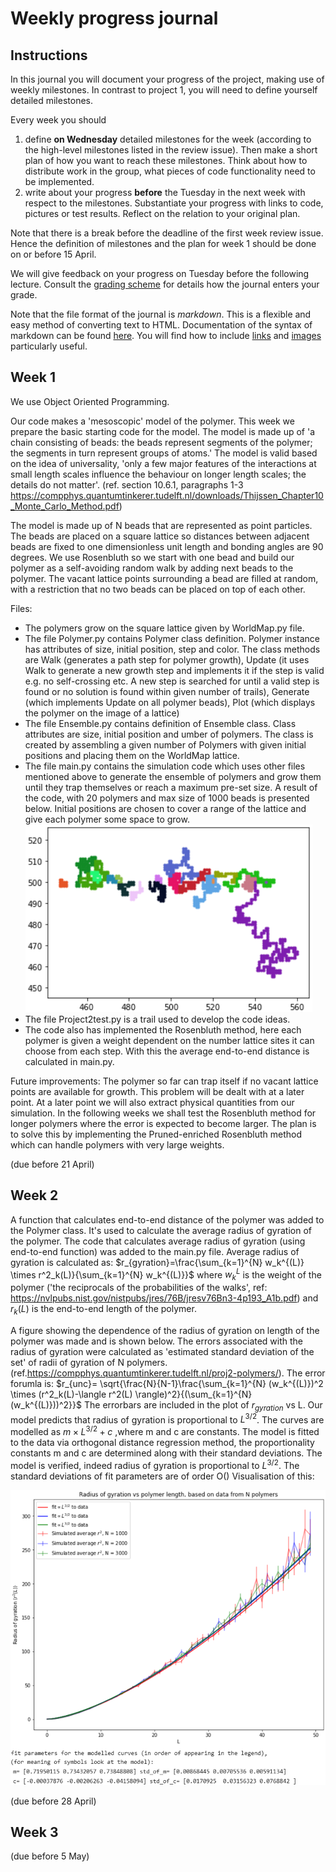 # Weekly progress journal

## Instructions

In this journal you will document your progress of the project, making use of weekly milestones. In contrast to project 1, you will need to define yourself detailed milestones.

Every week you should 

1. define **on Wednesday** detailed milestones for the week (according to the
   high-level milestones listed in the review issue).
   Then make a short plan of how you want to 
   reach these milestones. Think about how to distribute work in the group, 
   what pieces of code functionality need to be implemented. 
2. write about your progress **before** the Tuesday in the next week with
   respect to the milestones. Substantiate your progress with links to code,
   pictures or test results. Reflect on the relation to your original plan.

Note that there is a break before the deadline of the first week review
issue. Hence the definition of milestones and the plan for week 1 should be
done on or before 15 April.

We will give feedback on your progress on Tuesday before the following lecture. Consult the 
[grading scheme](https://computationalphysics.quantumtinkerer.tudelft.nl/proj2-grading/) 
for details how the journal enters your grade.

Note that the file format of the journal is *markdown*. This is a flexible and easy method of 
converting text to HTML. 
Documentation of the syntax of markdown can be found 
[here](https://docs.gitlab.com/ee/user/markdown.html#gfm-extends-standard-markdown). 
You will find how to include [links](https://docs.gitlab.com/ee/user/markdown.html#links) and 
[images](https://docs.gitlab.com/ee/user/markdown.html#images) particularly
useful.

## Week 1

We use Object Oriented Programming.

Our code makes a 'mesoscopic' model of the polymer. This week we prepare the basic starting code for the model. The model is made up of 'a chain consisting of beads: the beads represent segments of the polymer; the segments in turn represent groups of atoms.' The model is valid based on the idea of universality,
'only a few major features of the interactions at small length scales influence the
behaviour on longer length scales; the details do not matter'. (ref. section 10.6.1, paragraphs 1-3  https://compphys.quantumtinkerer.tudelft.nl/downloads/Thijssen_Chapter10_Monte_Carlo_Method.pdf)

The model is made up of N beads that are represented as point particles. The beads are placed on a square lattice so distances between adjacent beads are fixed to one dimensionless unit length and bonding angles are 90 degrees. We use Rosenbluth so we start with one bead and build our polymer as a self-avoiding random walk by adding next beads to the polymer. The vacant lattice points surrounding a bead are filled at random, with a restriction that no two beads can be placed on top of each other.

Files:
- The polymers grow on the square lattice given by WorldMap.py file.
- The file Polymer.py contains Polymer class definition. Polymer instance has attributes of size, initial position, step and color. The class methods are Walk (generates a path step for polymer growth), Update (it uses Walk to generate a new growth step and implements it if the step is valid e.g. no self-crossing etc. A new step is searched for until a valid step is found or no solution is found within given number of trails), Generate (which implements Update on all polymer beads), Plot (which displays the polymer on the image of a lattice)
- The file Ensemble.py contains definition of Ensemble class. Class attributes are size, initial position and umber of polymers. The class is created by assembling a given  number of Polymers with given initial positions and placing them on the WorldMap lattice.
- The file main.py contains the simulation code which uses other files mentioned above to generate the ensemble of polymers and grow them until they trap themselves or reach a maximum pre-set size.
A result of the code, with 20 polymers and max size of 1000 beads is presented below. Initial positions are chosen to cover a range of the lattice and give each polymer some space to grow.
![alt text](figures/20Polymers_growth.png "Title Text")
 - The file Project2test.py is a trail used to develop the code ideas.
 - The code also has implemented the Rosenbluth method, here each polymer is given a weight dependent on the number lattice sites it can choose from each step. With this the average end-to-end distance is calculated in main.py.
 
Future improvements:
The polymer so far can trap itself if no vacant lattice points are available for growth. This problem will be dealt with at a later point. 
At a later point we will also extract physical quantities from our simulation.
In the following weeks we shall test the Rosenbluth method for longer polymers where the error is expected to become larger. The plan is to solve this by implementing the Pruned-enriched Rosenbluth method which can handle polymers with very large weights.

(due before 21 April)


## Week 2

A function that calculates end-to-end distance of the polymer was added to the Polymer class. It's used to calculate the average radius of gyration of the polymer. The code that calculates average radius of gyration (using end-to-end function) was added to the main.py file. Average radius of gyration is calculated as:
$r_{gyration}=\frac{\sum_{k=1}^{N} w_k^{(L)} \times r^2_k(L)}{\sum_{k=1}^{N} w_k^{(L)}}$
where $w_k^{L}$ is the weight of the polymer ('the reciprocals of the probabilities of the walks', ref: https://nvlpubs.nist.gov/nistpubs/jres/76B/jresv76Bn3-4p193_A1b.pdf) and $r_k(L)$ is the end-to-end length of the polymer.

A figure showing the dependence of the radius of gyration on length of the polymer was made and is shown below.
The errors associated with the radius of gyration were calculated as 'estimated standard deviation of the set' of radii of gyration of N polymers. (ref.https://compphys.quantumtinkerer.tudelft.nl/proj2-polymers/). The error forumla is:
$r_{unc}= \sqrt{\frac{N}{N-1}\frac{\sum_{k=1}^{N} (w_k^{(L)})^2 \times (r^2_k(L)-\langle r^2(L) \rangle)^2}{(\sum_{k=1}^{N} (w_k^{(L)}))^2}}$
The errorbars are included in the plot of $r_{gyration}$ vs L.
Our model predicts that radius of gyration is proportional to $L^{3/2}$. The curves are modelled as $m \times L^{3/2} +c$ ,where m and c are constants. The model is fitted to the data via orthogonal distance regression method, the proportionality constants m and c are determined along with their standard deviations. The model is verified, indeed radius of gyration is proportional to $L^{3/2}$. The standard deviations of fit parameters are of order O() Visualisation of this:

![alt text](figures/rad_gyr_vs_L.png "Title Text")







(due before 28 April)


## Week 3
(due before 5 May)


